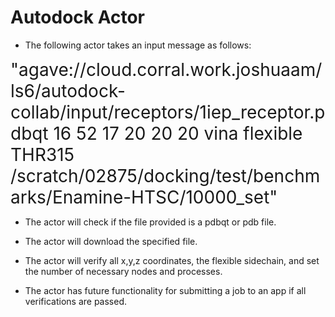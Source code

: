 # Autodock Actor

* The following actor takes an input message as follows:

<span style="font-size:2em;">"agave://cloud.corral.work.joshuaam/ls6/autodock-collab/input/receptors/1iep_receptor.pdbqt 16 52 17 20 20 20 vina flexible THR315 /scratch/02875/docking/test/benchmarks/Enamine-HTSC/10000_set"</span>

* The actor will check if the file provided is a pdbqt or pdb file.

* The actor will download the specified file.

* The actor will verify all x,y,z coordinates, the flexible sidechain, and set the number of necessary nodes and processes.

* The actor has future functionality for submitting a job to an app if all verifications are passed.
